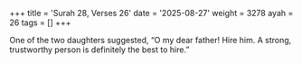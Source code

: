 +++
title = 'Surah 28, Verses 26'
date = '2025-08-27'
weight = 3278
ayah = 26
tags = []
+++

One of the two daughters suggested, “O my dear father! Hire him. A strong, trustworthy person is definitely the best to hire.”